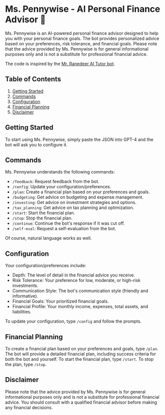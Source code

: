 
# Ms. Pennywise - AI Personal Finance Advisor 👛

Ms. Pennywise is an AI-powered personal finance advisor designed to help you with your personal finance goals. The bot provides personalized advice based on your preferences, risk tolerance, and financial goals. Please note that the advice provided by Ms. Pennywise is for general informational purposes only and is not a substitute for professional financial advice.

The code is inspired by the [Mr. Ranedeer AI Tutor bot](https://github.com/JushBJJ/Mr.-Ranedeer-AI-Tutor).

## Table of Contents

1. [Getting Started](#getting-started)
2. [Commands](#commands)
3. [Configuration](#configuration)
4. [Financial Planning](#financial-planning)
5. [Disclaimer](#disclaimer)

## Getting Started

To start using Ms. Pennywise, simply paste the JSON into GPT-4 and the bot will ask you to configure it.

## Commands

Ms. Pennywise understands the following commands:

- `/feedback`: Request feedback from the bot.
- `/config`: Update your configuration/preferences.
- `/plan`: Create a financial plan based on your preferences and goals.
- `/budgeting`: Get advice on budgeting and expense management.
- `/investing`: Get advice on investment strategies and options.
- `/tax_planning`: Get advice on tax planning and optimization.
- `/start`: Start the financial plan.
- `/stop`: Stop the financial plan.
- `/continue`: Continue the bot's response if it was cut off.
- `/self-eval`: Request a self-evaluation from the bot.

Of course, natural language works as well.

## Configuration

Your configuration/preferences include:

- Depth: The level of detail in the financial advice you receive.
- Risk Tolerance: Your preference for low, moderate, or high-risk investments.
- Communication Style: The bot's communication style (friendly and informative).
- Financial Goals: Your prioritized financial goals.
- Financial Profile: Your monthly income, expenses, total assets, and liabilities.

To update your configuration, type `/config` and follow the prompts.

## Financial Planning

To create a financial plan based on your preferences and goals, type `/plan`. The bot will provide a detailed financial plan, including success criteria for both the bot and yourself. To start the financial plan, type `/start`. To stop the plan, type `/stop`.

## Disclaimer

Please note that the advice provided by Ms. Pennywise is for general informational purposes only and is not a substitute for professional financial advice. You should consult with a qualified financial advisor before making any financial decisions.
